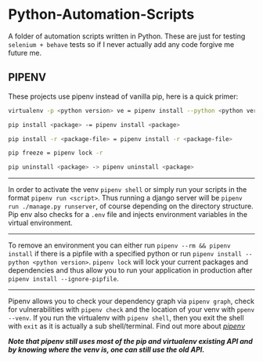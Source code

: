 # Python-Automation-Scripts

A folder of automation scripts written in Python. These are just for testing `selenium + behave` tests so if I never actually add any code forgive me future me.

## PIPENV
These projects use pipenv instead of vanilla pip, here is a quick primer:

```bash
virtualenv -p <python version> ve = pipenv install --python <python version> 

pip install <package> -= pipenv install <package>

pip install -r <package-file> = pipenv install -r <package-file>

pip freeze = pipenv lock -r

pip uninstall <package> -> pipenv uninstall <package>
```
___
In order to activate the venv `pipenv shell` or simply run your scripts in the format `pipenv run <script>`. Thus running
a django server will be `pipenv run ./manage.py runserver`, of course depending on the directory structure. Pip env also checks
for a `.env` file and injects environment variables in the virtual environment.
___
To remove an environment you can either run `pipenv --rm && pipenv install` if there is a pipfile with a specified python or 
run `pipenv install --python <python version>`. `pipenv lock` will lock your current packages and dependencies and thus allow you to run
your application in production after `pipenv install --ignore-pipfile`.
___
Pipenv allows you to check your dependency graph via `pipenv graph`, check for vulnerabilities with `pipenv check` and the location
 of your venv with `ppenv --venv`. If you run the virtualenv with `pipenv shell`, then you exit the shell with `exit` as it is actually a sub shell/terminal.
 Find out more about [_pipenv_](https://pipenv-fork.readthedocs.io/en/latest/ "pipenv documentation")
 
 _**Note that pipenv still uses most of the pip and virtualenv existing API and by knowing where the venv is, one can still use the old API.**_
